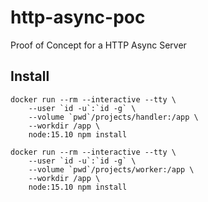 # http-async-poc

Proof of Concept for a HTTP Async Server

## Install

```
docker run --rm --interactive --tty \
    --user `id -u`:`id -g` \
    --volume `pwd`/projects/handler:/app \
    --workdir /app \
    node:15.10 npm install

docker run --rm --interactive --tty \
    --user `id -u`:`id -g` \
    --volume `pwd`/projects/worker:/app \
    --workdir /app \
    node:15.10 npm install
```
